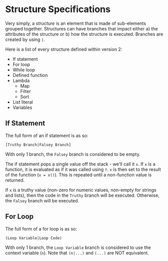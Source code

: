 # Structure Specifications

Very simply, a _structure_ is an element that is made of sub-elements grouped together. Structures can have branches that impact either a) the attributes of the structure or b) how the structure is executed. Branches are created by using `|`. 

Here is a list of every structure defined within version 2:

- If statement
- For loop
- While loop
- Defined function
- Lambda
    - Map
    - Filter
    - Sort
- List literal
- Variables

<!-- TODO: Hyperlink each item to its appropriate subheading -->

## If Statement

The full form of an if statement is as so:

```
[Truthy Branch|Falsey Branch]
```

With only 1 branch, the `Falsey` branch is considered to be empty.

The if statement pops a single value off the stack - we'll call it `x`. If `x` is a function, it is evaluated as if it was called using `†`. `x` is then set to the result of the function (`x = x()`). This is repeated until a non-function value is returned. 

If `x` is a truthy value (non-zero for numeric values, non-empty for strings and lists), then the code in the `Truthy` branch will be executed. Otherwise, the `Falsey` branch will be executed.

## For Loop

The full form of a for loop is as so:

```
(Loop Variable|Loop Code)
```

With only 1 branch, the `Loop Variable` branch is considered to use the context variable (`n`). Note that `(n|...)` and `(...)` are NOT equivalent.


